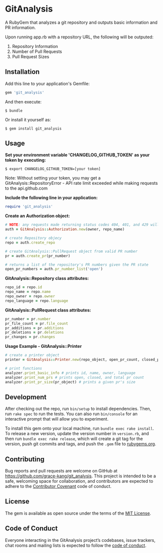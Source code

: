 # GitAnalysis

A RubyGem that analyzes a git repository and outputs basic information and PR information.

Upon running app.rb with a repository URL, the following will be outputed:

1. Repository Information
2. Number of Pull Requests
3. Pull Request Sizes


## Installation

Add this line to your application's Gemfile:

```ruby
gem 'git_analysis'
```

And then execute:

    $ bundle

Or install it yourself as:

    $ gem install git_analysis

## Usage

**Set your environment variable 'CHANGELOG_GITHUB_TOKEN' as your token by executing:**

    $ export CHANGELOG_GITHUB_TOKEN=[your token]

  Note: Without setting your token, you may get a GitAnalysis::RepositoryError - API rate limit exceeded while making requests to the api.github.com
 
**Include the following line in your application:**

```ruby
require 'git_analysis'
```

**Create an Authorization object:**

```ruby
# NOTE: any requests made returning status codes 404, 401, and 429 will raise a GitAnalysis::ResponseError and won't be handled
auth = GitAnalysis::Authorization.new(owner, repo_name)

# create Repository objecy
repo = auth.create_repo

# create GitAnalysis::PullRequest object from valid PR number
pr = auth.create_pr(pr_number)

# returns a list of the repository's PR numbers given the PR state
open_pr_numbers = auth.pr_number_list('open')
```

**GitAnalysis::Repository class attributes:**
```ruby
repo_id = repo.id
repo_name = repo.name
repo_owner = repo.owner
repo_language = repo.language
```

**GitAnalysis::PullRequest class attributes:**
```ruby
pr_number = pr.number
pr_file_count = pr.file_count
pr_additions = pr.additions
pr_deletions = pr.deletions
pr_changes = pr.changes
```

**Usage Example - GitAnalysis::Printer**

```ruby
# create a printer object
printer = GitAnalysis::Printer.new(repo_object, open_pr_count, closed_pr_count)

# print functions
analyzer.print_basic_info # prints id, name, owner, language
analyzer.print_num_prs # prints open, closed, and total pr count
analyzer.print_pr_size(pr_object) # prints a given pr's size
```


## Development

After checking out the repo, run `bin/setup` to install dependencies. Then, run `rake spec` to run the tests. You can also run `bin/console` for an interactive prompt that will allow you to experiment.

To install this gem onto your local machine, run `bundle exec rake install`. To release a new version, update the version number in `version.rb`, and then run `bundle exec rake release`, which will create a git tag for the version, push git commits and tags, and push the `.gem` file to [rubygems.org](https://rubygems.org).

## Contributing

Bug reports and pull requests are welcome on GitHub at https://github.com/grace-kang/git_analysis. This project is intended to be a safe, welcoming space for collaboration, and contributors are expected to adhere to the [Contributor Covenant](http://contributor-covenant.org) code of conduct.

## License

The gem is available as open source under the terms of the [MIT License](https://opensource.org/licenses/MIT).

## Code of Conduct

Everyone interacting in the GitAnalysis project’s codebases, issue trackers, chat rooms and mailing lists is expected to follow the [code of conduct](https://github.com/[USERNAME]/git_analysis/blob/master/CODE_OF_CONDUCT.md).
